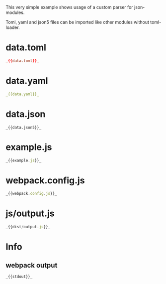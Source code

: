 This very simple example shows usage of a custom parser for json-modules.

Toml, yaml and json5 files can be imported like other modules without toml-loader.

# data.toml

```toml
_{{data.toml}}_
```

# data.yaml

```yaml
_{{data.yaml}}_
```

# data.json

```json5
_{{data.json5}}_
```

# example.js

```javascript
_{{example.js}}_
```

# webpack.config.js

```javascript
_{{webpack.config.js}}_
```

# js/output.js

```javascript
_{{dist/output.js}}_
```

# Info

## webpack output

```
_{{stdout}}_
```
